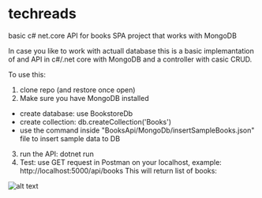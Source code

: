# techreads
basic c# net.core API for books SPA project that works with MongoDB


In case you like to work with actuall database this is a basic implemantation of and API in c#/.net core
with MongoDB and a controller with casic CRUD.

To use this:

1. clone repo (and restore once open)
2. Make sure you have MongoDB installed
  - create database: use BookstoreDb
  - create collection: db.createCollection('Books')
  - use the command inside "BooksApi/MongoDb/insertSampleBooks.json" file to insert sample data to DB
  
3. run the API: dotnet run
4. Test: use GET request in Postman on your localhost, example: http://localhost:5000/api/books
This will return list of books:

  ![alt text](https://i.ibb.co/RNpqfqn/Screenshot-from-2020-11-26-08-13-58.png)
